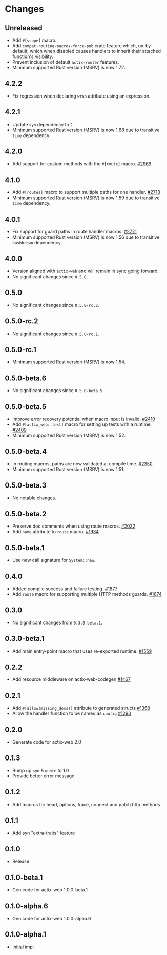 # Changes

## Unreleased

- Add `#[scope]` macro.
- Add `compat-routing-macros-force-pub` crate feature which, on-by-default, which when disabled causes handlers to inherit their attached function's visibility.
- Prevent inclusion of default `actix-router` features.
- Minimum supported Rust version (MSRV) is now 1.72.

## 4.2.2

- Fix regression when declaring `wrap` attribute using an expression.

## 4.2.1

- Update `syn` dependency to `2`.
- Minimum supported Rust version (MSRV) is now 1.68 due to transitive `time` dependency.

## 4.2.0

- Add support for custom methods with the `#[route]` macro. [#2969]

[#2969]: https://github.com/actix/actix-web/pull/2969

## 4.1.0

- Add `#[routes]` macro to support multiple paths for one handler. [#2718]
- Minimum supported Rust version (MSRV) is now 1.59 due to transitive `time` dependency.

[#2718]: https://github.com/actix/actix-web/pull/2718

## 4.0.1

- Fix support for guard paths in route handler macros. [#2771]
- Minimum supported Rust version (MSRV) is now 1.56 due to transitive `hashbrown` dependency.

[#2771]: https://github.com/actix/actix-web/pull/2771

## 4.0.0

- Version aligned with `actix-web` and will remain in sync going forward.
- No significant changes since `0.5.0`.

## 0.5.0

- No significant changes since `0.5.0-rc.2`.

## 0.5.0-rc.2

- No significant changes since `0.5.0-rc.1`.

## 0.5.0-rc.1

- Minimum supported Rust version (MSRV) is now 1.54.

## 0.5.0-beta.6

- No significant changes since `0.5.0-beta.5`.

## 0.5.0-beta.5

- Improve error recovery potential when macro input is invalid. [#2410]
- Add `#[actix_web::test]` macro for setting up tests with a runtime. [#2409]
- Minimum supported Rust version (MSRV) is now 1.52.

[#2410]: https://github.com/actix/actix-web/pull/2410
[#2409]: https://github.com/actix/actix-web/pull/2409

## 0.5.0-beta.4

- In routing macros, paths are now validated at compile time. [#2350]
- Minimum supported Rust version (MSRV) is now 1.51.

[#2350]: https://github.com/actix/actix-web/pull/2350

## 0.5.0-beta.3

- No notable changes.

## 0.5.0-beta.2

- Preserve doc comments when using route macros. [#2022]
- Add `name` attribute to `route` macro. [#1934]

[#2022]: https://github.com/actix/actix-web/pull/2022
[#1934]: https://github.com/actix/actix-web/pull/1934

## 0.5.0-beta.1

- Use new call signature for `System::new`.

## 0.4.0

- Added compile success and failure testing. [#1677]
- Add `route` macro for supporting multiple HTTP methods guards. [#1674]

[#1677]: https://github.com/actix/actix-web/pull/1677
[#1674]: https://github.com/actix/actix-web/pull/1674

## 0.3.0

- No significant changes from `0.3.0-beta.1`.

## 0.3.0-beta.1

- Add main entry-point macro that uses re-exported runtime. [#1559]

[#1559]: https://github.com/actix/actix-web/pull/1559

## 0.2.2

- Add resource middleware on actix-web-codegen [#1467]

[#1467]: https://github.com/actix/actix-web/pull/1467

## 0.2.1

- Add `#[allow(missing_docs)]` attribute to generated structs [#1368]
- Allow the handler function to be named as `config` [#1290]

[#1368]: https://github.com/actix/actix-web/issues/1368
[#1290]: https://github.com/actix/actix-web/issues/1290

## 0.2.0

- Generate code for actix-web 2.0

## 0.1.3

- Bump up `syn` & `quote` to 1.0
- Provide better error message

## 0.1.2

- Add macros for head, options, trace, connect and patch http methods

## 0.1.1

- Add syn "extra-traits" feature

## 0.1.0

- Release

## 0.1.0-beta.1

- Gen code for actix-web 1.0.0-beta.1

## 0.1.0-alpha.6

- Gen code for actix-web 1.0.0-alpha.6

## 0.1.0-alpha.1

- Initial impl
